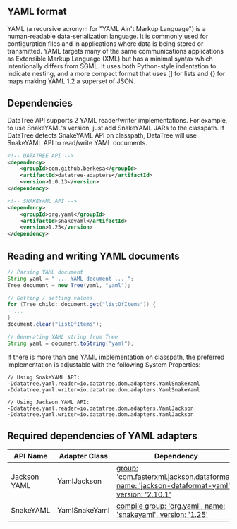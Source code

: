## YAML format

YAML (a recursive acronym for "YAML Ain't Markup Language") is a human-readable data-serialization language.
It is commonly used for configuration files and in applications where data is being stored or transmitted.
YAML targets many of the same communications applications as Extensible Markup Language (XML)
but has a minimal syntax which intentionally differs from SGML.
It uses both Python-style indentation to indicate nesting,
and a more compact format that uses [] for lists and {} for maps making YAML 1.2 a superset of JSON. 

## Dependencies

DataTree API supports 2 YAML reader/writer implementations.
For example, to use SnakeYAML's version, just add SnakeYAML JARs to the classpath.
If DataTree detects SnakeYAML API on classpath,
DataTree will use SnakeYAML API to read/write YAML documents.

```xml
<!-- DATATREE API -->
<dependency>
    <groupId>com.github.berkesa</groupId>
    <artifactId>datatree-adapters</artifactId>
    <version>1.0.13</version>
</dependency>

<!-- SNAKEYAML API -->
<dependency>
    <groupId>org.yaml</groupId>
    <artifactId>snakeyaml</artifactId>
    <version>1.25</version>
</dependency>
```

## Reading and writing YAML documents

```java
// Parsing YAML document
String yaml = " ... YAML document ... ";
Tree document = new Tree(yaml, "yaml");

// Getting / setting values
for (Tree child: document.get("listOfItems")) {
  ...
}
document.clear("listOfItems");

// Generating YAML string from Tree
String yaml = document.toString("yaml");
```

If there is more than one YAML implementation on classpath, the preferred
implementation is adjustable with the following System Properties:

```
// Using SnakeYAML API:
-Ddatatree.yaml.reader=io.datatree.dom.adapters.YamlSnakeYaml
-Ddatatree.yaml.writer=io.datatree.dom.adapters.YamlSnakeYaml

// Using Jackson YAML API:
-Ddatatree.yaml.reader=io.datatree.dom.adapters.YamlJackson
-Ddatatree.yaml.writer=io.datatree.dom.adapters.YamlJackson
```

## Required dependencies of YAML adapters

| API Name            | Adapter Class | Dependency |
| ------------------- | ------------- | ---------- |
| Jackson YAML | YamlJackson  | [group: 'com.fasterxml.jackson.dataformat', name: 'jackson-dataformat-yaml', version: '2.10.1'](https://mvnrepository.com/artifact/com.fasterxml.jackson.dataformat/jackson-dataformat-yaml) |
| SnakeYAML | YamlSnakeYaml | [compile group: 'org.yaml', name: 'snakeyaml', version: '1.25'](https://mvnrepository.com/artifact/org.yaml/snakeyaml) |
 